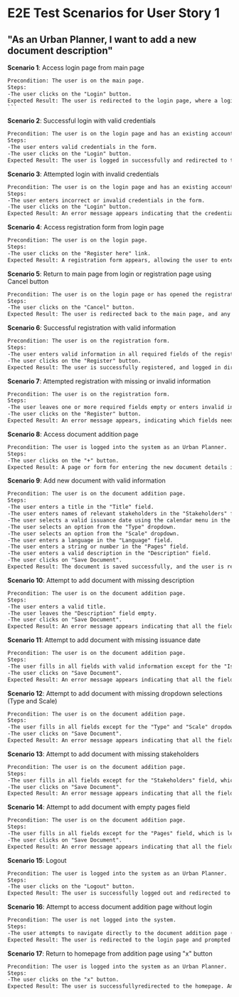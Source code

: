 # E2E Test Scenarios for User Story 1

## "As an **Urban Planner**, I want to add a new document description"

**Scenario 1**: Access login page from main page

````txt
Precondition: The user is on the main page.
Steps:
-The user clicks on the "Login" button.
Expected Result: The user is redirected to the login page, where a login form is displayed.
```
````
**Scenario 2**: Successful login with valid credentials

````txt
Precondition: The user is on the login page and has an existing account.
Steps:
-The user enters valid credentials in the form.
-The user clicks on the "Login" button.
Expected Result: The user is logged in successfully and redirected to their homepage.
````
**Scenario 3**: Attempted login with invalid credentials

````txt
Precondition: The user is on the login page and has an existing account.
Steps:
-The user enters incorrect or invalid credentials in the form.
-The user clicks on the "Login" button.
Expected Result: An error message appears indicating that the credentials are invalid, and the user remains on the login page.
````
**Scenario 4**: Access registration form from login page

````txt
Precondition: The user is on the login page.
Steps:
-The user clicks on the "Register here" link.
Expected Result: A registration form appears, allowing the user to enter information to create a new account.
````
**Scenario 5**: Return to main page from login or registration page using Cancel button

````txt
Precondition: The user is on the login page or has opened the registration form.
Steps:
-The user clicks on the "Cancel" button.
Expected Result: The user is redirected back to the main page, and any data entered in the form is discarded.
````
**Scenario 6**: Successful registration with valid information

````txt
Precondition: The user is on the registration form.
Steps:
-The user enters valid information in all required fields of the registration form.
-The user clicks on the "Register" button.
Expected Result: The user is successfully registered, and logged in directly.
````

**Scenario 7**: Attempted registration with missing or invalid information

````txt
Precondition: The user is on the registration form.
Steps:
-The user leaves one or more required fields empty or enters invalid information.
-The user clicks on the "Register" button.
Expected Result: An error message appears, indicating which fields need to be corrected or filled in. The user remains on the registration form until all required fields are completed with valid information.
````
**Scenario 8**: Access document addition page

````txt
Precondition: The user is logged into the system as an Urban Planner.
Steps:
-The user clicks on the "+" button.
Expected Result: A page or form for entering the new document details is displayed.
````

**Scenario 9**: Add new document with valid information

```txt
Precondition: The user is on the document addition page.
Steps:
-The user enters a title in the "Title" field.
-The user enters names of relevant stakeholders in the "Stakeholders" field.
-The user selects a valid issuance date using the calendar menu in the "Issuance Date" field.
-The user selects an option from the "Type" dropdown.
-The user selects an option from the "Scale" dropdown.
-The user enters a language in the "Language" field.
-The user enters a string or number in the "Pages" field.
-The user enters a valid description in the "Description" field.
-The user clicks on "Save Document".
Expected Result: The document is saved successfully, and the user is redirected to the document list, where they can see the new document with all entered information.
```

**Scenario 10**: Attempt to add document with missing description

```txt
Precondition: The user is on the document addition page.
Steps:
-The user enters a valid title.
-The user leaves the "Description" field empty.
-The user clicks on "Save Document".
Expected Result: An error message appears indicating that all the fields are required, and the document is not saved.
```

**Scenario 11**: Attempt to add document with missing issuance date

```txt
Precondition: The user is on the document addition page.
Steps:
-The user fills in all fields with valid information except for the "Issuance Date" field, which is left empty.
-The user clicks on "Save Document".
Expected Result: An error message appears indicating that all the fields are required, and the document is not saved.
```

**Scenario 12**: Attempt to add document with missing dropdown selections (Type and Scale)

```txt
Precondition: The user is on the document addition page.
Steps:
-The user fills in all fields except for the "Type" and "Scale" dropdown fields, which are left empty.
-The user clicks on "Save Document".
Expected Result: An error message appears indicating that all the fields are required, and the document is not saved.
```

**Scenario 13**: Attempt to add document with missing stakeholders

```txt
Precondition: The user is on the document addition page.
Steps:
-The user fills in all fields except for the "Stakeholders" field, which is left empty.
-The user clicks on "Save Document".
Expected Result: An error message appears indicating that all the fields are required, and the document is not saved.
```

**Scenario 14**: Attempt to add document with empty pages field

```txt
Precondition: The user is on the document addition page.
Steps:
-The user fills in all fields except for the "Pages" field, which is left empty.
-The user clicks on "Save Document".
Expected Result: An error message appears indicating that all the fields are required, and the document is not saved.
```

**Scenario 15**: Logout

```txt
Precondition: The user is logged into the system as an Urban Planner.
Steps:
-The user clicks on the "Logout" button.
Expected Result: The user is successfully logged out and redirected to the login page. Any unsaved information on the document addition page is cleared for security reasons.
```

**Scenario 16**: Attempt to access document addition page without login

```txt
Precondition: The user is not logged into the system.
Steps:
-The user attempts to navigate directly to the document addition page (e.g., by entering the URL).
Expected Result: The user is redirected to the login page and prompted to log in. Access to the document addition page is restricted until the user has logged in successfully.
```
**Scenario 17**: Return to homepage from addition page using "x" button

```txt
Precondition: The user is logged into the system as an Urban Planner.
Steps:
-The user clicks on the "x" button.
Expected Result: The user is successfullyredirected to the homepage. Any unsaved information on the document addition page is cleared for security reasons.
```